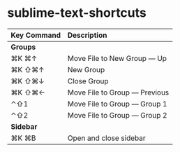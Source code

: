# sublime-text-shortcuts

| Key Command      | Description      |
| :----------------- | :---------------------------------------------------------------- |
| **Groups**      |       |
| ⌘K ⌘↑                | Move File to New Group — Up      |
| ⌘K ⇧⌘↑             | New Group      |
| ⌘K ⇧⌘↓             | Close Group      |
| ⌘K ⇧⌘←             | Move File to Group — Previous      |
| ⌃⇧1                      | Move File to Group — Group 1      |
| ⌃⇧2                     | Move File to Group — Group 2      |
| **Sidebar**      |       |
| ⌘K ⌘B                 | Open and close sidebar      |
